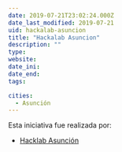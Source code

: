 ```yaml
---
date: 2019-07-21T23:02:24.000Z
date_last_modified: 2019-07-21
uid: hackalab-asuncion
title: "Hackalab Asuncion"
description: ""
type: 
website: 
date_ini: 
date_end: 
tags:

cities: 
  - Asunción
---
```


Esta iniciativa fue realizada por:

- [Hacklab Asunción](/organizaciones/hacklab-asuncion)
